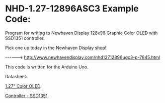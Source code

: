NHD-1.27-12896ASC3 Example Code:
==============================================
 
 Program for writing to Newhaven Display 128x96 Graphic Color OLED with SSD1351 controller.
 
 Pick one up today in the Newhaven Display shop!
 
 ------> http://www.newhavendisplay.com/nhd12712896ugc3-p-7845.html
 
 This code is written for the Arduino Uno.
 
 Datasheet:
 
 [1.27" Color OLED](http://www.newhavendisplay.com/).
 
 [Controller - SSD1351](http://www.newhavendisplay.com/app_notes/SSD1351.pdf).

